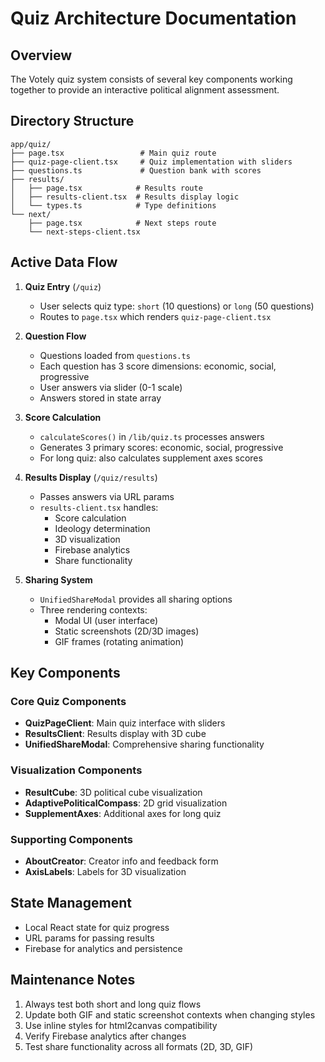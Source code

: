 # Quiz Architecture Documentation

## Overview
The Votely quiz system consists of several key components working together to provide an interactive political alignment assessment.

## Directory Structure

```
app/quiz/
├── page.tsx                 # Main quiz route
├── quiz-page-client.tsx     # Quiz implementation with sliders
├── questions.ts             # Question bank with scores
├── results/
│   ├── page.tsx            # Results route
│   ├── results-client.tsx  # Results display logic
│   └── types.ts            # Type definitions
└── next/
    ├── page.tsx            # Next steps route
    └── next-steps-client.tsx
```

## Active Data Flow

1. **Quiz Entry** (`/quiz`)
   - User selects quiz type: `short` (10 questions) or `long` (50 questions)
   - Routes to `page.tsx` which renders `quiz-page-client.tsx`

2. **Question Flow**
   - Questions loaded from `questions.ts`
   - Each question has 3 score dimensions: economic, social, progressive
   - User answers via slider (0-1 scale)
   - Answers stored in state array

3. **Score Calculation**
   - `calculateScores()` in `/lib/quiz.ts` processes answers
   - Generates 3 primary scores: economic, social, progressive
   - For long quiz: also calculates supplement axes scores

4. **Results Display** (`/quiz/results`)
   - Passes answers via URL params
   - `results-client.tsx` handles:
     - Score calculation
     - Ideology determination
     - 3D visualization
     - Firebase analytics
     - Share functionality

5. **Sharing System**
   - `UnifiedShareModal` provides all sharing options
   - Three rendering contexts:
     - Modal UI (user interface)
     - Static screenshots (2D/3D images)
     - GIF frames (rotating animation)

## Key Components

### Core Quiz Components
- **QuizPageClient**: Main quiz interface with sliders
- **ResultsClient**: Results display with 3D cube
- **UnifiedShareModal**: Comprehensive sharing functionality

### Visualization Components
- **ResultCube**: 3D political cube visualization
- **AdaptivePoliticalCompass**: 2D grid visualization
- **SupplementAxes**: Additional axes for long quiz

### Supporting Components
- **AboutCreator**: Creator info and feedback form
- **AxisLabels**: Labels for 3D visualization

## State Management
- Local React state for quiz progress
- URL params for passing results
- Firebase for analytics and persistence

## Maintenance Notes
1. Always test both short and long quiz flows
2. Update both GIF and static screenshot contexts when changing styles
3. Use inline styles for html2canvas compatibility
4. Verify Firebase analytics after changes
5. Test share functionality across all formats (2D, 3D, GIF)